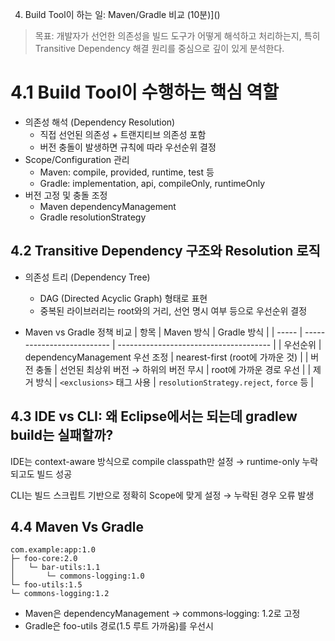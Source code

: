 4. Build Tool이 하는 일: Maven/Gradle 비교 (10분)]()
>  목표: 개발자가 선언한 의존성을 빌드 도구가 어떻게 해석하고 처리하는지, 특히 Transitive Dependency 해결 원리를 중심으로 깊이 있게 분석한다.

# 4.1 Build Tool이 수행하는 핵심 역할
- 의존성 해석 (Dependency Resolution)
  - 직접 선언된 의존성 + 트랜지티브 의존성 포함 
  - 버전 충돌이 발생하면 규칙에 따라 우선순위 결정 
- Scope/Configuration 관리 
  - Maven: compile, provided, runtime, test 등 
  - Gradle: implementation, api, compileOnly, runtimeOnly
- 버전 고정 및 충돌 조정 
  - Maven dependencyManagement 
  - Gradle resolutionStrategy

## 4.2 Transitive Dependency 구조와 Resolution 로직
- 의존성 트리 (Dependency Tree)
  - DAG (Directed Acyclic Graph) 형태로 표현 
  - 중복된 라이브러리는 root와의 거리, 선언 명시 여부 등으로 우선순위 결정

- Maven vs Gradle 정책 비교
  | 항목    | Maven 방식                   | Gradle 방식                              |
  | ----- | -------------------------- | -------------------------------------- |
  | 우선순위  | dependencyManagement 우선 조정 | nearest-first (root에 가까운 것)            |
  | 버전 충돌 | 선언된 최상위 버전 → 하위의 버전 무시     | root에 가까운 경로 우선                        |
  | 제거 방식 | `<exclusions>` 태그 사용       | `resolutionStrategy.reject`, `force` 등 |

## 4.3 IDE vs CLI: 왜 Eclipse에서는 되는데 gradlew build는 실패할까?
IDE는 context-aware 방식으로 compile classpath만 설정 → runtime-only 누락되고도 빌드 성공

CLI는 빌드 스크립트 기반으로 정확히 Scope에 맞게 설정 → 누락된 경우 오류 발생

## 4.4 Maven Vs Gradle
```
com.example:app:1.0
├─ foo-core:2.0
│   └─ bar-utils:1.1
│       └─ commons-logging:1.0
└─ foo-utils:1.5
└─ commons-logging:1.2
```
- Maven은 dependencyManagement → commons‑logging: 1.2로 고정
- Gradle은 foo-utils 경로(1.5 루트 가까움)를 우선시

